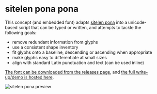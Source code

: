 # sitelen pona pona

This concept (and embedded font) adapts [sitelen pona](http://tokipona.net/tp/janpije/hieroglyphs.php) into a unicode-based script that can be typed or written, and attempts to tackle the following goals:

* remove redundant information from glyphs
* use a consistent shape inventory
* fit glyphs onto a baseline, descending or ascending when appropriate
* make glyphs easy to differentiate at small sizes
* align with standard Latin punctuation and text (can be used inline)

[The font can be downloaded from the releases page](https://github.com/jackhumbert/sitelen-pona-pona/releases), and [the full write-up/demo is hosted here](https://jackhumbert.github.io/sitelen-pona-pona/).

![sitelen pona preview](preview.png)
